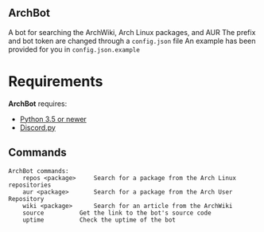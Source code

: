 ## ArchBot
A bot for searching the ArchWiki, Arch Linux packages, and AUR
The prefix and bot token are changed through a `config.json` file
An example has been provided for you in `config.json.example`

# Requirements
**ArchBot** requires:
- [Python 3.5 or newer](https://www.python.org/)
- [Discord.py](https://github.com/Rapptz/discord.py)

## Commands
```
ArchBot commands:
	repos <package>		Search for a package from the Arch Linux repositories
	aur <package>		Search for a package from the Arch User Repository
	wiki <package>		Search for an article from the ArchWiki
	source			Get the link to the bot's source code
	uptime			Check the uptime of the bot
```
